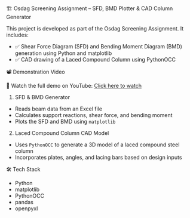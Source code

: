 🏗️ Osdag Screening Assignment – SFD, BMD Plotter & CAD Column Generator

This project is developed as part of the Osdag Screening Assignment. It includes:

- ✅ Shear Force Diagram (SFD) and Bending Moment Diagram (BMD) generation using Python and matplotlib  
- ✅ CAD drawing of a Laced Compound Column using PythonOCC  

📽️ Demonstration Video

🎥 Watch the full demo on YouTube: [Click here to watch](https://youtu.be/podLMVqMZeQ)

1. SFD & BMD Generator
- Reads beam data from an Excel file  
- Calculates support reactions, shear force, and bending moment  
- Plots the SFD and BMD using `matplotlib`

 2. Laced Compound Column CAD Model
- Uses `PythonOCC` to generate a 3D model of a laced compound steel column  
- Incorporates plates, angles, and lacing bars based on design inputs

 🛠️ Tech Stack
 
- Python  
- matplotlib  
- PythonOCC  
- pandas  
- openpyxl  
